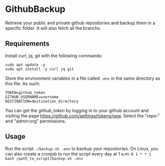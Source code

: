 # GithubBackup
Retrieve your public and private github repositories and backup them in a specific folder. It will also fetch all the branchs.

## Requirements
Install curl, jq, git with the following commands:
```
sudo apt update -y
sudo apt install -y curl jq git
```

Store the environment variables in a file called `.env` in the same directory as this file. As such:
```
TOKEN=github_token
GITHUB_USERNAME=username
DESTINATION=destination_directory
```

You can get the *github_token* by logging in to your github account and visiting the page https://github.com/settings/tokens/new.
Select the "repo:" and "admin:org" permissions.
## Usage
Run the script `./backup.sh .env` to backup your repositories.
On Linux, you can also create a cronjob to run the script every day at 1 a.m:
`0 1 * * 1 bash /path_to_script/backup.sh .env`
